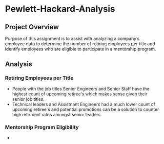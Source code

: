 # Pewlett-Hackard-Analysis

## Project Overview
Purpose of this assignment is to assist with analyzing a company’s employee data to determine the number of retiring employees per title and identify employees who are eligible to participate in a mentorship program.

## Analysis

### Retiring Employees per Title
- People with the job titles Senior Engineers and Senior Staff have the highest count of upcoming retiree's which makes sense given their senior job titles.
- Technical leaders and Assistnant Engineers had a much lower count of upcoming retiree's and potential promotions can be a solution to counter high retirment rates amongst senior leaders.

### Mentorship Program Eligibility
-
